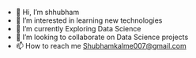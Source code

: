 - 👋 Hi, I’m shhubham 
- 👀 I’m interested in learning new technologies
- 🌱 I’m currently Exploring Data Science
- 💞️ I’m looking to collaborate on Data Science projects
- 📫 How to reach me Shubhamkalme007@gmail.com

<!---
Shubh4545/Shubh4545 is a ✨ special ✨ repository because its `README.md` (this file) appears on your GitHub profile.
You can click the Preview link to take a look at your changes.
--->
